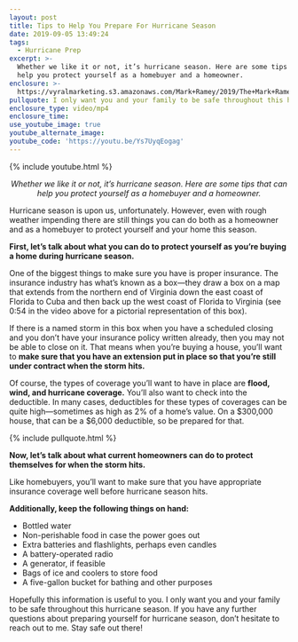 ```yaml
---
layout: post
title: Tips to Help You Prepare For Hurricane Season
date: 2019-09-05 13:49:24
tags:
  - Hurricane Prep
excerpt: >-
  Whether we like it or not, it’s hurricane season. Here are some tips that can
  help you protect yourself as a homebuyer and a homeowner.
enclosure: >-
  https://vyralmarketing.s3.amazonaws.com/Mark+Ramey/2019/The+Mark+Ramey+Group-+%5B10-23%5D+Tips+to+Prepare+for+Hurricane+Season.mp4
pullquote: I only want you and your family to be safe throughout this hurricane season.
enclosure_type: video/mp4
enclosure_time:
use_youtube_image: true
youtube_alternate_image:
youtube_code: 'https://youtu.be/Ys7UyqEogag'
---
```


{% include youtube.html %}

<p style="text-align: center;"><em>Whether we like it or not, it’s hurricane season. Here are some tips that can help you protect yourself as a homebuyer and a homeowner.</em></p>

Hurricane season is upon us, unfortunately. However, even with rough weather impending there are still things you can do both as a homeowner and as a homebuyer to protect yourself and your home this season.

**First, let’s talk about what you can do to protect yourself as you’re buying a home during hurricane season.**

One of the biggest things to make sure you have is proper insurance. The insurance industry has what’s known as a box—they draw a box on a map that extends from the northern end of Virginia down the east coast of Florida to Cuba and then back up the west coast of Florida to Virginia (see 0:54 in the video above for a pictorial representation of this box).&nbsp;

If there is a named storm in this box when you have a scheduled closing and you don’t have your insurance policy written already, then you may not be able to close on it. That means when you’re buying a house, you’ll want to **make sure that you have an extension put in place so that you’re still under contract when the storm hits.**

Of course, the types of coverage you’ll want to have in place are **flood, wind, and hurricane coverage.** You’ll also want to check into the deductible. In many cases, deductibles for these types of coverages can be quite high—sometimes as high as 2% of a home’s value. On a $300,000 house, that can be a $6,000 deductible, so be prepared for that.

{% include pullquote.html %}

**Now, let’s talk about what current homeowners can do to protect themselves for when the storm hits.**

Like homebuyers, you’ll want to make sure that you have appropriate insurance coverage well before hurricane season hits.

**Additionally, keep the following things on hand:**

* Bottled water
* Non-perishable food in case the power goes out
* Extra batteries and flashlights, perhaps even candles
* A battery-operated radio
* A generator, if feasible
* Bags of ice and coolers to store food
* A five-gallon bucket for bathing and other purposes

Hopefully this information is useful to you. I only want you and your family to be safe throughout this hurricane season. If you have any further questions about preparing yourself for hurricane season, don’t hesitate to reach out to me. Stay safe out there\!